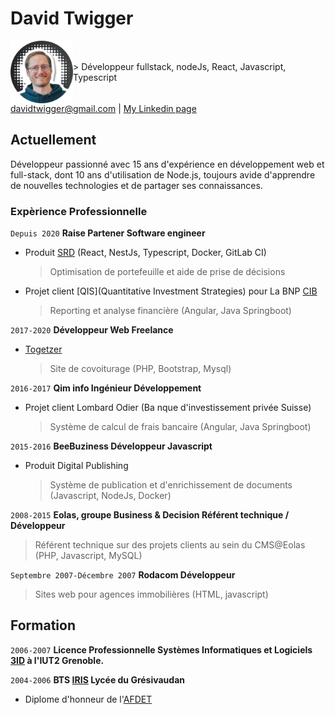 # David Twigger

<div style="display: flex; flex-direction: row; align-items: center; justify-content: center;">
<img src="./media/profile-pic.png" alt="David Twigger" width="100px">
<div>
> Développeur fullstack, nodeJs, React, Javascript, Typescript
</div>
</div>

<div id="webaddress">
<a href="isaac@applesdofall.org">davidtwigger@gmail.com</a>
| <a href="https://www.linkedin.com/in/david-twigger/">My Linkedin page</a>
</div>

## Actuellement

Développeur passionné avec 15 ans d'expérience en développement web et full-stack, dont 10 ans d'utilisation de Node.js, toujours avide d'apprendre de nouvelles technologies et de partager ses connaissances.

### Expèrience Professionnelle

`Depuis 2020`
**Raise Partener Software engineer**

- Produit [SRD](## "Smart Risk Decisions") (React, NestJs, Typescript, Docker, GitLab CI)

  > Optimisation de portefeuille et aide de prise de décisions

- Projet client [QIS](Quantitative Investment Strategies) pour La BNP [CIB](## "Corporate Investment Banking")
  > Reporting et analyse financière (Angular, Java Springboot)

`2017-2020`
**Développeur Web Freelance**

- [Togetzer](https://togetzer.com/)
  > Site de covoiturage (PHP, Bootstrap, Mysql)

`2016-2017`
**Qim info Ingénieur Développement**

- Projet client Lombard Odier (Ba nque d'investissement privée Suisse)
  > Système de calcul de frais bancaire (Angular, Java Springboot)

`2015-2016`
**BeeBuziness Développeur Javascript**

- Produit Digital Publishing
  > Système de publication et d'enrichissement de documents (Javascript, NodeJs, Docker)

`2008-2015`
**Eolas, groupe Business & Decision Référent technique / Développeur**

> Référent technique sur des projets clients au sein du CMS@Eolas (PHP, Javascript, MySQL)

`Septembre 2007-Décembre 2007`
**Rodacom Développeur**

> Sites web pour agences immobilières (HTML, javascript)

## Formation

`2006-2007`
**Licence Professionnelle Systèmes Informatiques et Logiciels [3ID](## "Informatique, Internet, Image et Documents") à l'IUT2 Grenoble.**

`2004-2006`
**BTS [IRIS](## "Informatique & Réseau pour L'industrie et les Services") Lycée du Grésivaudan**

- Diplome d'honneur de l'[AFDET](## "Association Française pour le Développement de l’Enseignement Technique")

